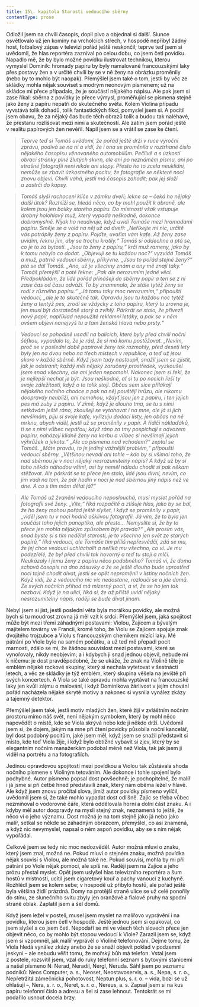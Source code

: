 ```yaml
---
title: 15\. kapitola Starosti vedoucího sběrny
contentType: prose
---
```


Odložil jsem na chvíli časopis, dopil pivo a objednal si další. Slunce osvětlovalo už jen komíny na vrcholcích střech, v hospodě nepřibyl žádný host, fotbalový zápas v televizi pořád ještě neskončil; teprve teď jsem si uvědomil, že hlas reportéra zazníval po celou dobu, co jsem četl povídku. Napadlo mě, že by bylo možné povídku ilustrovat technikou, kterou vymyslel Dominik: hromady papíru by byly namalované francouzskými laky přes postavy žen a v určité chvíli by se v ně ženy na obrázku proměnily (nebo by to mohlo být naopak). Přemýšlel jsem také o tom, jestli by věc ze skládky mohla nějak souviset s modrým neonovým písmenem; už na skládce mi přece připadalo, že je součástí nějakého nápisu. Ale pak jsem si zase říkal: sběrna z povídky je přece výmysl, proměňující se písmena stejně jako ženy z papíru nepatří do skutečného světa. Kolem Violina případu vyvstává tolik dohadů, tolik fantastických fikcí, pomyslel jsem si. A pocítil jsem obavu, že za nějaký čas bude těch obrazů tolik a budou tak naléhavé, že přestanu rozlišovat mezi nimi a skutečností. Ale zatím jsem pořád ještě v realitu papírových žen nevěřil. Napil jsem se a vrátil se zase ke čtení.

> _Teprve teď si Tomáš uvědomí, že pořád ještě drží v ruce výroční zprávu, podívá se na ni a vidí, že i ona se proměnila v roztrhané číslo nějakého časopisu věnovaného automobilům. Pečlivě a s úzkostí obrací stránky plné žlutých skvrn, ale ani po neznámém písmu, ani po strašné fotografii není nikde ani stopy. Přesto ho to zcela neuklidní, nemůže se zbavit úzkostného pocitu, že fotografie se některé noci znovu objeví. Chvíli váhá, jestli má časopis zahodit; pak jej složí a zastrčí do kapsy._

> _Tomáš slyší rachocení klíče v zámku dveří; lekne se – čeká ho nějaký další útok? Rozhlíží se, hledá něco, co by mohl použít k obraně, ale kolem jsou jen balíky starého papíru. Do místnosti však vstupuje drobný holohlavý muž, který vypadá neškodně, dokonce dobromyslně. Nijak ho neudivuje, když uvidí Tomáše mezi hromadami papíru. Směje se a volá na něj už od dveří: „Neříkejte mi nic, určitě vás potrápily ženy z papíru. Pojďte, uvařím vám kafe. Až ženy zase uvidím, řeknu jim, aby se trochu krotily.“ Tomáš si oddechne a ptá se, co je to za bytosti. „Jsou to ženy z papíru,“ krčí muž rameny, jako by k tomu nebylo co dodat. „Objevují se tu každou noc?“ vyzvídá Tomáš a muž, patrně vedoucí sběrny, přikývne. „Jsou to pořád stejné ženy?“ ptá se dál Tomáš. „Ano, už je všechny znám a ony mě znají taky.“ Tomáš přemýšlí a poté řekne: „Pak ale nerozumím jedné věci. Předpokládám, že lidé pořád přinášejí do sběrny papír a ten se z ní zase čas od času odváží. To by znamenalo, že stále tytéž ženy se rodí z různého papíru.“ „Já tomu taky moc nerozumím,“ připouští vedoucí, „ale je to skutečně tak. Opravdu jsou tu každou noc tytéž ženy a tentýž pes, zrodí se vždycky z toho papíru, který tu zrovna je, jen musí být dostatečně starý a zvlhlý. Párkrát se stalo, že přivezli nový papír, například nepoužité reklamní letáky, a pak se v něm ovšem objeví nanejvýš tu a tam ženská hlava nebo prsty.“_

> _Vedoucí se pohodlně usadil na balících, které byly před chvílí noční šéfkou, vypadalo to, že je rád, že si má komu postěžovat. „Nevím, proč se v poslední době papírové ženy tak rozmohly, před deseti lety byly jen na dvou nebo na třech místech v republice, a teď už jsou skoro v každé sběrně. Když jsem tady nastoupil, snažil jsem se zjistit, jak je odstranit; každý měl nějaký zaručený prostředek, vyzkoušel jsem snad všechny, ale ani jeden nepomohl. Nakonec jsem si řekl, že je nejlepší nechat je být. Jsou neškodné, ať si tu po nocích řeší ty svoje záležitosti, když o to tolik stojí. Občas sem sice přilákají nějakého nočního chodce a pak na něj pouštějí hrůzu, ale nikomu doopravdy neublíží, ani nemohou, vždyť jsou jen z papíru, i ten jejich pes má zuby z papíru. V zimě, když je dlouho tma, se tu s nimi setkávám ještě ráno, zkoušejí se vytahovat i na mne, ale já si jich nevšímám, piju si svoje kafe, vyřizuju dodací listy, jen občas na ně mrknu, abych viděl, jestli už se proměnily v papír. A řidiči náklaďáků, ti se s nimi vůbec nepářou; když ráno za tmy pospíchají s odvozem papíru, naházejí klidně ženy na korbu a vůbec si nevšímají jejich výhrůžek a jekotu.“ „Ale co písmena nad vchodem?“ zeptal se Tomáš. „Máte pravdu, to je jediný vážnější problém,“ připouští vedoucí sběrny. „Většinou nevadí ani tohle – kdo by si všímal toho, že nad sběrnou je v noci nějaký nesrozumitelný nápis? A když už by si toho někdo náhodou všiml, asi by neměl náladu chodit si pak někam stěžovat. Ale párkrát se to přece jen stalo, lidé jsou divní, nevím, co jim vadí na tom, že pár hodin v noci je nad sběrnou jiný nápis než ve dne. A co s tím mám dělat já?“_

> _Ale Tomáš už žvanění vedoucího neposlouchá, musí myslet pořád na fotografii své ženy. „Víte,“ říká rozpačitě a ztišuje hlas, jako by se bál, že ho ženy mohou pořád ještě slyšet, i když se proměnily v papír, „viděl jsem tu v noci hodně ošklivou fotografii. Já vím, že to byla jen součást toho jejich panoptika, ale přesto… Nemyslíte si, že by to přece jen mohla nějakým způsobem být pravda?“ „Ale prosím vás, snad byste si s tím nedělal starosti, je to všechno jen svět ze starých papírů,“ říká vedoucí, ale Tomáše tím příliš nepřesvědčí, zdá se mu, že jej chce vedoucí uchlácholit a neříká mu všechno, co ví. Je mu podezřelé, že byl před chvílí tak hovorný a teď tu stojí a mlčí. Neukázaly i jemu ženy z papíru něco podobného? Tomáš ví, že doma schová časopis na dno zásuvky a že se ještě dlouho bude uprostřed noci tajně chodit dívat, jestli se opět neproměnil v listiny nočních žen. Když vidí, že z vedoucího nic víc nedostane, rozloučí se a jde domů. Ze svých nočních příhod má mizerný pocit, a ví, že se ho jen tak nezbaví. Když je na ulici, říká si, že až příště uvidí nějaký nesrozumitelný nápis, raději se bude dívat jinam._

Nebyl jsem si jist, jestli poslední věta byla morálkou povídky, ale možná bych si tu moudrost zrovna já měl vzít k srdci. Přemýšlel jsem, jaká spojitost může být mezi třemi záhadnými postavami: Violou, Zajícem a bývalým majitelem továrny ve Francii, kromě toho, že Violu se Zajícem spojuje znak dvojitého trojzubce a Violu s francouzským chemikem mizící laky. Mé pátrání po Viole bylo na samém počátku, a už teď mě přepadl pocit marnosti, zdálo se mi, že žádnou souvislost mezi postavami, které se vynořovaly, nikdy neobjevím; a i kdybych ji snad jednou objevil, nebude mi k ničemu: je dost pravděpodobné, že se ukáže, že znak na Violině těle je emblém nějaké rockové skupiny, který si nechala vytetovat v šestnácti letech, a věc ze skládky je týž emblém, který skupina věšela na jeviště při svých koncertech. A Viola se také opravdu mohla vyptávat na francouzské laky jen kvůli zájmu o malování, i když Dominikova žárlivost v jejím chování pořád nacházela nějaké skryté motivy a nakonec si vysnila vynález zkázy a tajemný detektor.

Přemýšlel jsem také, jestli motiv mladých žen, které žijí v zvláštním nočním prostoru mimo náš svět, není nějakým symbolem, který by mohl něco napovědět o místě, kde se Viola skrývá nebo kde ji někdo drží. Uvědomil jsem si, že dojem, jakým na mne při čtení povídky působila noční kancelář, byl dost podobný pocitům, jaké jsem měl, když jsem se snažil představit si místo, kde teď Viola žije, i když bylo obtížné vybavit si zjev, který by se elegantním nočním manažerkám podobal méně než Viola, tak jak jsem ji viděl na portrétu a na fotografiích.

Jedinou opravdovou spojitostí mezi povídkou a Violou tak zůstávala shoda nočního písmene s Violiným tetováním. Ale dokonce i tohle spojení bylo pochybné. Autor písmeno popsal dost povšechně; je pochopitelné, že malíř i já jsme si při četbě hned představili znak, který nám oběma ležel v hlavě. Ale když jsem znovu pročítal slova, jimiž autor povídky písmeno vylíčil, uvědomil jsem si, že také mohlo vypadat dost odlišně. Zajíc se třeba vůbec nezmiňoval o vodorovné čáře, která oddělovala horní a dolní část znaku. A i kdyby měl autor doopravdy na mysli stejný znak, neznamená to ještě, že něco ví o jeho významu. Dost možná je na tom stejně jako já nebo jako malíř, setkal se někde se záhadným obrazcem, přemýšlel, co asi znamená, a když nic nevymyslel, napsal o něm aspoň povídku, aby se s ním nějak vypořádal.

Celkově jsem se tedy nic moc nedozvěděl. Autor možná mluví o znaku, který jsem znal, možná ne. Pokud mluví o stejném znaku, možná povídka nějak souvisí s Violou, ale možná také ne. Pokud souvisí, mohla by mi při pátrání po Viole nějak pomoci, ale spíš ne. Raději jsem na Zajíce a jeho prózu přestal myslet. Opět jsem uslyšel hlas televizního reportéra a šum hostů v místnosti, ucítil jsem cigaretový kouř a pachy vanoucí z kuchyně. Rozhlédl jsem se kolem sebe; v hospodě už přibylo hostů, ale pořád ještě byla většina židlí prázdná. Domy na protější straně ulice se už celé ponořily do stínu, ze slunečního svitu zbyly jen oranžové a fialové pruhy na spodní straně oblak. Zaplatil jsem a šel domů.

Když jsem ležel v posteli, musel jsem myslet na malířovo vyprávění i na povídku, kterou jsem četl v hospodě. Ještě jednou jsem si opakoval, co jsem slyšel a co jsem četl. Nepodaří se mi ve všech těch slovech přece jen objevit něco, co by mohlo být stopou vedoucí k Viole? Zarazil jsem se, když jsem si vzpomněl, jak malíř vyprávěl o Violině telefonování. Dejme tomu, že Viola hledá vynález zkázy anebo že se snaží objevit poklad v podzemní jeskyni – ale nebudu věřit tomu, že mořský bůh má telefon. Vstal jsem z postele, rozsvítil jsem, vzal do ruky telefonní seznam s bytovými stanicemi a našel písmeno N: Nerad, Neradil, Nergl, Neruda. Sáhl jsem po seznamu podniků: Neos Computer, a. s., Neoset, Neostavoservis, a. s., Nepa, s. r. o., Nepřetržitá zámečnická pohotovost, Neptun plus, s. r. o. – vida, bozi se už ohlašují –, Nera, s. r. o., Neret, s. r. o., Nereus, a. s. Zapsal jsem si na kus papíru telefonní číslo a adresu a šel si zase lehnout. Tentokrát se mi podařilo usnout docela brzy.
